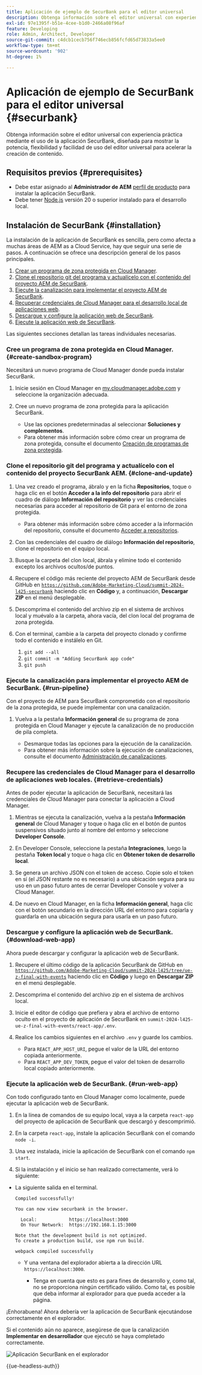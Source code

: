 ```yaml
---
title: Aplicación de ejemplo de SecurBank para el editor universal
description: Obtenga información sobre el editor universal con experiencia práctica mediante el uso de la aplicación SecurBank, diseñada para mostrar la potencia, flexibilidad y facilidad de uso del editor universal para acelerar la creación de contenido.
exl-id: 97e1395f-b51e-4cee-b1d0-2466a08f96af
feature: Developing
role: Admin, Architect, Developer
source-git-commit: c4dcb1cecb756f746ecb856fcfd65d73833a5ee0
workflow-type: tm+mt
source-wordcount: '902'
ht-degree: 1%

---
```


# Aplicación de ejemplo de SecurBank para el editor universal {#securbank}

Obtenga información sobre el editor universal con experiencia práctica mediante el uso de la aplicación SecurBank, diseñada para mostrar la potencia, flexibilidad y facilidad de uso del editor universal para acelerar la creación de contenido.

## Requisitos previos {#prerequisites}

* Debe estar asignado al **Administrador de AEM** [perfil de producto](/help/journey-onboarding/assign-profiles-aem.md) para instalar la aplicación SecurBank.
* Debe tener [Node.js](https://nodejs.org) versión 20 o superior instalado para el desarrollo local.

## Instalación de SecurBank {#installation}

La instalación de la aplicación de SecurBank es sencilla, pero como afecta a muchas áreas de AEM as a Cloud Service, hay que seguir una serie de pasos. A continuación se ofrece una descripción general de los pasos principales.

1. [Crear un programa de zona protegida en Cloud Manager](#create-sandbox-program).
1. [Clone el repositorio git del programa y actualícelo con el contenido del proyecto AEM de SecurBank](#clone-and-update).
1. [Ejecute la canalización para implementar el proyecto AEM de SecurBank](#run-pipeline).
1. [Recuperar credenciales de Cloud Manager para el desarrollo local de aplicaciones web](#retrieve-credentials).
1. [Descargue y configure la aplicación web de SecurBank](#download-web-app).
1. [Ejecute la aplicación web de SecurBank](#run-web-app).

Las siguientes secciones detallan las tareas individuales necesarias.

### Cree un programa de zona protegida en Cloud Manager. {#create-sandbox-program}

Necesitará un nuevo programa de Cloud Manager donde pueda instalar SecurBank.

1. Inicie sesión en Cloud Manager en [my.cloudmanager.adobe.com](https://my.cloudmanager.adobe.com/) y seleccione la organización adecuada.

1. Cree un nuevo programa de zona protegida para la aplicación SecurBank.

   * Use las opciones predeterminadas al seleccionar **Soluciones y complementos**.
   * Para obtener más información sobre cómo crear un programa de zona protegida, consulte el documento [Creación de programas de zona protegida](/help/implementing/cloud-manager/getting-access-to-aem-in-cloud/creating-sandbox-programs.md).

### Clone el repositorio git del programa y actualícelo con el contenido del proyecto SecurBank AEM. {#clone-and-update}

1. Una vez creado el programa, ábralo y en la ficha **Repositorios**, toque o haga clic en el botón **Acceder a la info del repositorio** para abrir el cuadro de diálogo **Información del repositorio** y ver las credenciales necesarias para acceder al repositorio de Git para el entorno de zona protegida.

   * Para obtener más información sobre cómo acceder a la información del repositorio, consulte el documento [Acceder a repositorios](/help/implementing/cloud-manager/managing-code/accessing-repos.md).

1. Con las credenciales del cuadro de diálogo **Información del repositorio**, clone el repositorio en el equipo local.

1. Busque la carpeta del clon local, ábrala y elimine todo el contenido excepto los archivos ocultos/de puntos.

1. Recupere el código más reciente del proyecto AEM de SecurBank desde GitHub en [`https://github.com/Adobe-Marketing-Cloud/summit-2024-l425-securbank`](https://github.com/Adobe-Marketing-Cloud/summit-2024-l425-securbank) haciendo clic en **Código** y, a continuación, **Descargar ZIP** en el menú desplegable.

1. Descomprima el contenido del archivo zip en el sistema de archivos local y muévalo a la carpeta, ahora vacía, del clon local del programa de zona protegida.

1. Con el terminal, cambie a la carpeta del proyecto clonado y confirme todo el contenido e instálelo en Git.

   1. `git add --all`
   1. `git commit -m "Adding SecurBank app code"`
   1. `git push`

### Ejecute la canalización para implementar el proyecto AEM de SecurBank. {#run-pipeline}

Con el proyecto de AEM para SecurBank comprometido con el repositorio de la zona protegida, se puede implementar con una canalización.

1. Vuelva a la pestaña **Información general** de su programa de zona protegida en Cloud Manager y ejecute la canalización de no producción de pila completa.

   * Desmarque todas las opciones para la ejecución de la canalización.
   * Para obtener más información sobre la ejecución de canalizaciones, consulte el documento [Administración de canalizaciones](/help/implementing/cloud-manager/configuring-pipelines/managing-pipelines.md#running-pipelines).

### Recupere las credenciales de Cloud Manager para el desarrollo de aplicaciones web locales. {#retrieve-credentials}

Antes de poder ejecutar la aplicación de SecurBank, necesitará las credenciales de Cloud Manager para conectar la aplicación a Cloud Manager.

1. Mientras se ejecuta la canalización, vuelva a la pestaña **Información general** de Cloud Manager y toque o haga clic en el botón de puntos suspensivos situado junto al nombre del entorno y seleccione **Developer Console**.

1. En Developer Console, seleccione la pestaña **Integraciones**, luego la pestaña **Token local** y toque o haga clic en **Obtener token de desarrollo local**.

1. Se genera un archivo JSON con el token de acceso. Copie solo el token en sí (el JSON restante no es necesario) a una ubicación segura para su uso en un paso futuro antes de cerrar Developer Console y volver a Cloud Manager.

1. De nuevo en Cloud Manager, en la ficha **Información general**, haga clic con el botón secundario en la dirección URL del entorno para copiarla y guardarla en una ubicación segura para usarla en un paso futuro.

### Descargue y configure la aplicación web de SecurBank. {#download-web-app}

Ahora puede descargar y configurar la aplicación web de SecurBank.

1. Recupere el último código de la aplicación SecurBank de GitHub en [`https://github.com/Adobe-Marketing-Cloud/summit-2024-l425/tree/ue-z-final-with-events`](https://github.com/Adobe-Marketing-Cloud/summit-2024-l425/tree/ue-z-final-with-events) haciendo clic en **Código** y luego en **Descargar ZIP** en el menú desplegable.

1. Descomprima el contenido del archivo zip en el sistema de archivos local.

1. Inicie el editor de código que prefiera y abra el archivo de entorno oculto en el proyecto de aplicación de SecurBank en `summit-2024-l425-ue-z-final-with-events/react-app/.env`.

1. Realice los cambios siguientes en el archivo `.env` y guarde los cambios.

   * Para `REACT_APP_HOST_URI`, pegue el valor de la URL del entorno copiada anteriormente.
   * Para `REACT_APP_DEV_TOKEN`, pegue el valor del token de desarrollo local copiado anteriormente.

### Ejecute la aplicación web de SecurBank. {#run-web-app}

Con todo configurado tanto en Cloud Manager como localmente, puede ejecutar la aplicación web de SecurBank.

1. En la línea de comandos de su equipo local, vaya a la carpeta `react-app` del proyecto de aplicación de SecurBank que descargó y descomprimió.

1. En la carpeta `react-app`, instale la aplicación SecurBank con el comando `node -i`.

1. Una vez instalada, inicie la aplicación de SecurBank con el comando `npm start`.

1. Si la instalación y el inicio se han realizado correctamente, verá lo siguiente:

* La siguiente salida en el terminal.

  ```text
  Compiled successfully!
  
  You can now view securbank in the browser.
  
    Local:            https://localhost:3000
    On Your Network:  https://192.168.1.15:3000
  
  Note that the development build is not optimized.
  To create a production build, use npm run build.
  
  webpack compiled successfully
  ```

   * Y una ventana del explorador abierta a la dirección URL `https://localhost:3000`.

      * Tenga en cuenta que esto es para fines de desarrollo y, como tal, no se proporciona ningún certificado válido. Como tal, es posible que deba informar al explorador para que pueda acceder a la página.

¡Enhorabuena! Ahora debería ver la aplicación de SecurBank ejecutándose correctamente en el explorador.

Si el contenido aún no aparece, asegúrese de que la canalización **Implementar en desarrollador** que ejecutó se haya completado correctamente.

![Aplicación SecurBank en el explorador](assets/securbank.png)

{{ue-headless-auth}}

